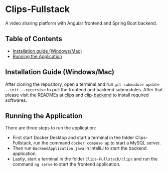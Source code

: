 # Clips-Fullstack
A video sharing platform with Angular frontend and Spring Boot backend.

## **Table of Contents**
* [Installation guide (Windows/Mac)](#installation-guide)
* [Running the Application](#run)

<a name="installation-guide"></a>
## **Installation Guide (Windows/Mac)**

After cloning the repository, open a terminal and run `git submodule update --init --recursive` to pull the frontend and backend submodules.
After that please visit the READMEs at [clips](https://github.com/douglasdotc/Clips/blob/release/firebase/README.md) and [clip-backend](https://github.com/douglasdotc/clip-backend/blob/release/v1/README.md) to install required softwares.


<a name="run"></a>
## **Running the Application**

There are three steps to run the application: 
* First start Docker Desktop and start a terminal in the folder Clips-Fullstack, run the command `docker compose up` to start a MySQL server.
* Then run `BackendApplication.java` in IntelliJ to start the backend application.
* Lastly, start a terminal in the folder `Clips-Fullstack/clips` and run the command `ng serve` to start the frontend application.
